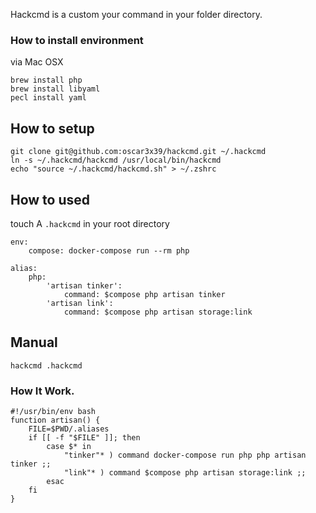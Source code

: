 Hackcmd is a custom your command in your folder directory.

### How to install environment

via Mac OSX
```
brew install php
brew install libyaml
pecl install yaml
```

## How to setup
```
git clone git@github.com:oscar3x39/hackcmd.git ~/.hackcmd
ln -s ~/.hackcmd/hackcmd /usr/local/bin/hackcmd
echo "source ~/.hackcmd/hackcmd.sh" > ~/.zshrc
```

## How to used

touch A `.hackcmd` in your root directory
```
env:
    compose: docker-compose run --rm php

alias:
    php:
        'artisan tinker':
            command: $compose php artisan tinker
        'artisan link':
            command: $compose php artisan storage:link
```

## Manual
```
hackcmd .hackcmd
```

### How It Work.
```
#!/usr/bin/env bash
function artisan() {
	FILE=$PWD/.aliases
	if [[ -f "$FILE" ]]; then
		case $* in
            "tinker"* ) command docker-compose run php php artisan tinker ;;
            "link"* ) command $compose php artisan storage:link ;;
		esac
	fi
}
```